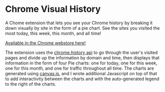 Chrome Visual History
=====================

A Chome extension that lets you see your Chrome history by breaking it down visually by site in the form of a pie chart. See the sites you visited the most today, this week, this month, and all time!

[Available in the Chrome webstore here!](https://chrome.google.com/webstore/detail/chrome-visual-history/dkccpmgeknngdmagkjjacapdecnoeiai)

The extension uses the [chrome.history api](https://developer.chrome.com/extensions/history) to go through the user's visited pages and divide up the information by domain and time, then displays that information in the form of four Pie charts: one for today, one for this week, one for this month, and one for traffic throughout all time. The charts are generated using [canvas.js](http://canvasjs.com/), and I wrote additional Javascript on top of that to add interactivity between the charts and with the auto-generated legend to the right of the charts.